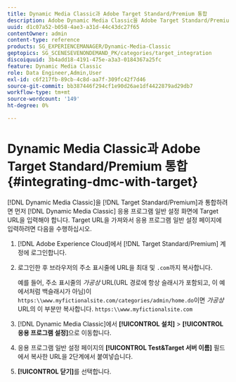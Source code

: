 ```yaml
---
title: Dynamic Media Classic과 Adobe Target Standard/Premium 통합
description: Adobe Dynamic Media Classic을 Adobe Target Standard/Premium과 통합하는 방법을 알아봅니다.
uuid: d1c07a52-b058-4ae3-a31d-44c43dc27f65
contentOwner: admin
content-type: reference
products: SG_EXPERIENCEMANAGER/Dynamic-Media-Classic
geptopics: SG_SCENESEVENONDEMAND_PK/categories/target_integration
discoiquuid: 3b4add18-4191-475e-a3a3-0184367a25fc
feature: Dynamic Media Classic
role: Data Engineer,Admin,User
exl-id: c6f217fb-89cb-4c8d-aa7f-309fc42f7d46
source-git-commit: bb387446f294cf1e90d26ae1df4422879ad29db7
workflow-type: tm+mt
source-wordcount: '149'
ht-degree: 0%

---
```


# Dynamic Media Classic과 Adobe Target Standard/Premium 통합 {#integrating-dmc-with-target}

[!DNL Dynamic Media Classic]을 [!DNL Target Standard/Premium]과 통합하려면 먼저 [!DNL Dynamic Media Classic] 응용 프로그램 일반 설정 화면에 Target URL을 입력해야 합니다. Target URL을 가져와서 응용 프로그램 일반 설정 페이지에 입력하려면 다음을 수행하십시오.

1. [!DNL Adobe Experience Cloud]에서 [!DNL Target Standard/Premium] 계정에 로그인합니다.
1. 로그인한 후 브라우저의 주소 표시줄에 URL을 최대 및 `.com`까지 복사합니다.

   예를 들어, 주소 표시줄의 *가공상* URL(URL 경로에 항상 슬래시가 포함되고, 이 예에서처럼 백슬래시가 아님)이 `https:\\www.myfictionalsite.com/categories/admin/home.do`이면 *가공상* URL의 이 부분만 복사합니다. `https:\\www.myfictionalsite.com`

1. [!DNL Dynamic Media Classic]에서 **[!UICONTROL 설치]** > **[!UICONTROL 응용 프로그램 설정]**&#x200B;으로 이동합니다.
1. 응용 프로그램 일반 설정 페이지의 **[!UICONTROL Test&amp;Target 서버 이름]** 필드에서 복사한 URL을 2단계에서 붙여넣습니다.
1. **[!UICONTROL 닫기]**&#x200B;를 선택합니다.
